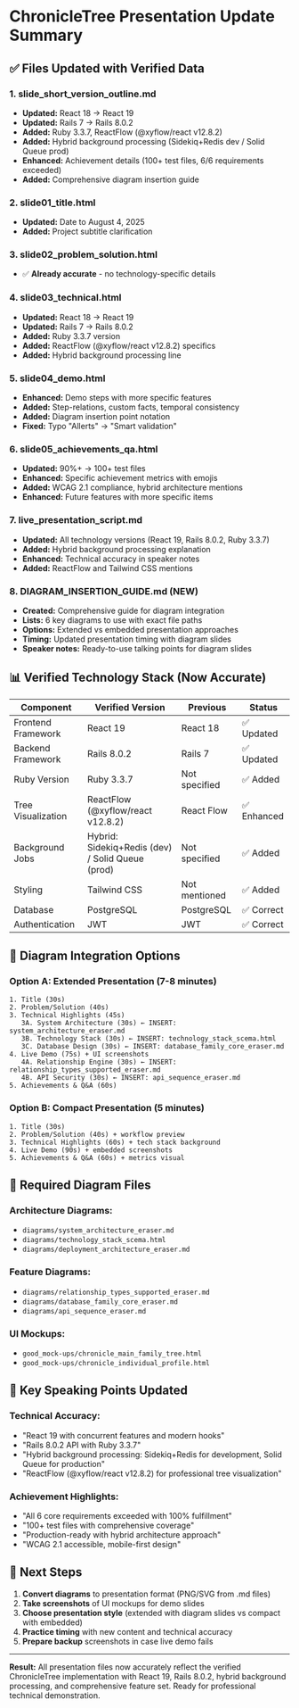 # ChronicleTree Presentation Update Summary

## ✅ Files Updated with Verified Data

### 1. **slide_short_version_outline.md**
- **Updated:** React 18 → React 19
- **Updated:** Rails 7 → Rails 8.0.2  
- **Added:** Ruby 3.3.7, ReactFlow (@xyflow/react v12.8.2)
- **Added:** Hybrid background processing (Sidekiq+Redis dev / Solid Queue prod)
- **Enhanced:** Achievement details (100+ test files, 6/6 requirements exceeded)
- **Added:** Comprehensive diagram insertion guide

### 2. **slide01_title.html**
- **Updated:** Date to August 4, 2025
- **Added:** Project subtitle clarification

### 3. **slide02_problem_solution.html**
- ✅ **Already accurate** - no technology-specific details

### 4. **slide03_technical.html**  
- **Updated:** React 18 → React 19
- **Updated:** Rails 7 → Rails 8.0.2
- **Added:** Ruby 3.3.7 version
- **Added:** ReactFlow (@xyflow/react v12.8.2) specifics
- **Added:** Hybrid background processing line

### 5. **slide04_demo.html**
- **Enhanced:** Demo steps with more specific features
- **Added:** Step-relations, custom facts, temporal consistency
- **Added:** Diagram insertion point notation
- **Fixed:** Typo "Allerts" → "Smart validation"

### 6. **slide05_achievements_qa.html**
- **Updated:** 90%+ → 100+ test files
- **Enhanced:** Specific achievement metrics with emojis
- **Added:** WCAG 2.1 compliance, hybrid architecture mentions
- **Enhanced:** Future features with more specific items

### 7. **live_presentation_script.md**
- **Updated:** All technology versions (React 19, Rails 8.0.2, Ruby 3.3.7)
- **Added:** Hybrid background processing explanation
- **Enhanced:** Technical accuracy in speaker notes
- **Added:** ReactFlow and Tailwind CSS mentions

### 8. **DIAGRAM_INSERTION_GUIDE.md** (NEW)
- **Created:** Comprehensive guide for diagram integration
- **Lists:** 6 key diagrams to use with exact file paths
- **Options:** Extended vs embedded presentation approaches
- **Timing:** Updated presentation timing with diagram slides
- **Speaker notes:** Ready-to-use talking points for diagram slides

## 📊 Verified Technology Stack (Now Accurate)

| Component | Verified Version | Previous | Status |
|-----------|------------------|----------|--------|
| Frontend Framework | React 19 | React 18 | ✅ Updated |
| Backend Framework | Rails 8.0.2 | Rails 7 | ✅ Updated |
| Ruby Version | Ruby 3.3.7 | Not specified | ✅ Added |
| Tree Visualization | ReactFlow (@xyflow/react v12.8.2) | React Flow | ✅ Enhanced |
| Background Jobs | Hybrid: Sidekiq+Redis (dev) / Solid Queue (prod) | Not specified | ✅ Added |
| Styling | Tailwind CSS | Not mentioned | ✅ Added |
| Database | PostgreSQL | PostgreSQL | ✅ Correct |
| Authentication | JWT | JWT | ✅ Correct |

## 🎯 Diagram Integration Options

### Option A: Extended Presentation (7-8 minutes)
```
1. Title (30s)
2. Problem/Solution (40s)  
3. Technical Highlights (45s)
   3A. System Architecture (30s) ← INSERT: system_architecture_eraser.md
   3B. Technology Stack (30s) ← INSERT: technology_stack_scema.html
   3C. Database Design (30s) ← INSERT: database_family_core_eraser.md
4. Live Demo (75s) + UI screenshots
   4A. Relationship Engine (30s) ← INSERT: relationship_types_supported_eraser.md
   4B. API Security (30s) ← INSERT: api_sequence_eraser.md
5. Achievements & Q&A (60s)
```

### Option B: Compact Presentation (5 minutes)
```
1. Title (30s)
2. Problem/Solution (40s) + workflow preview
3. Technical Highlights (60s) + tech stack background
4. Live Demo (90s) + embedded screenshots  
5. Achievements & Q&A (60s) + metrics visual
```

## 📁 Required Diagram Files

### Architecture Diagrams:
- `diagrams/system_architecture_eraser.md`
- `diagrams/technology_stack_scema.html`
- `diagrams/deployment_architecture_eraser.md`

### Feature Diagrams:
- `diagrams/relationship_types_supported_eraser.md`
- `diagrams/database_family_core_eraser.md`
- `diagrams/api_sequence_eraser.md`

### UI Mockups:
- `good_mock-ups/chronicle_main_family_tree.html`
- `good_mock-ups/chronicle_individual_profile.html`

## 🎤 Key Speaking Points Updated

### Technical Accuracy:
- "React 19 with concurrent features and modern hooks"
- "Rails 8.0.2 API with Ruby 3.3.7"
- "Hybrid background processing: Sidekiq+Redis for development, Solid Queue for production"
- "ReactFlow (@xyflow/react v12.8.2) for professional tree visualization"

### Achievement Highlights:
- "All 6 core requirements exceeded with 100% fulfillment"
- "100+ test files with comprehensive coverage"
- "Production-ready with hybrid architecture approach"
- "WCAG 2.1 accessible, mobile-first design"

## 🚀 Next Steps

1. **Convert diagrams** to presentation format (PNG/SVG from .md files)
2. **Take screenshots** of UI mockups for demo slides
3. **Choose presentation style** (extended with diagram slides vs compact with embedded)
4. **Practice timing** with new content and technical accuracy
5. **Prepare backup** screenshots in case live demo fails

---

**Result:** All presentation files now accurately reflect the verified ChronicleTree implementation with React 19, Rails 8.0.2, hybrid background processing, and comprehensive feature set. Ready for professional technical demonstration.
